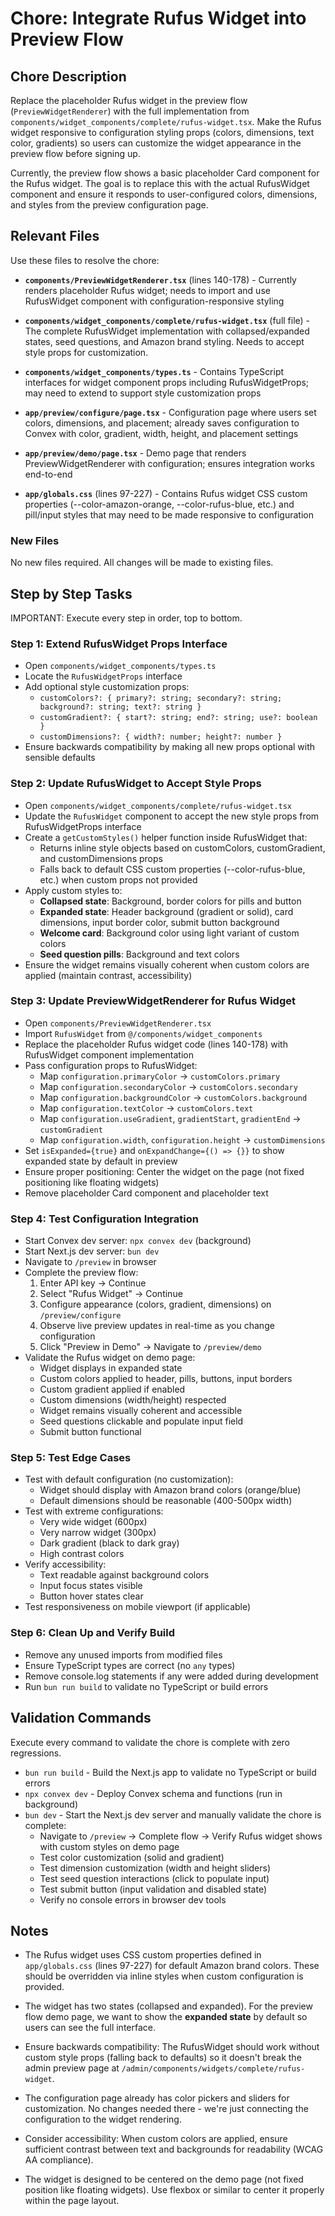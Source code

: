 # Chore: Integrate Rufus Widget into Preview Flow

## Chore Description

Replace the placeholder Rufus widget in the preview flow (`PreviewWidgetRenderer`) with the full implementation from `components/widget_components/complete/rufus-widget.tsx`. Make the Rufus widget responsive to configuration styling props (colors, dimensions, text color, gradients) so users can customize the widget appearance in the preview flow before signing up.

Currently, the preview flow shows a basic placeholder Card component for the Rufus widget. The goal is to replace this with the actual RufusWidget component and ensure it responds to user-configured colors, dimensions, and styles from the preview configuration page.

## Relevant Files

Use these files to resolve the chore:

- **`components/PreviewWidgetRenderer.tsx`** (lines 140-178) - Currently renders placeholder Rufus widget; needs to import and use RufusWidget component with configuration-responsive styling

- **`components/widget_components/complete/rufus-widget.tsx`** (full file) - The complete RufusWidget implementation with collapsed/expanded states, seed questions, and Amazon brand styling. Needs to accept style props for customization.

- **`components/widget_components/types.ts`** - Contains TypeScript interfaces for widget component props including RufusWidgetProps; may need to extend to support style customization props

- **`app/preview/configure/page.tsx`** - Configuration page where users set colors, dimensions, and placement; already saves configuration to Convex with color, gradient, width, height, and placement settings

- **`app/preview/demo/page.tsx`** - Demo page that renders PreviewWidgetRenderer with configuration; ensures integration works end-to-end

- **`app/globals.css`** (lines 97-227) - Contains Rufus widget CSS custom properties (--color-amazon-orange, --color-rufus-blue, etc.) and pill/input styles that may need to be made responsive to configuration

### New Files

No new files required. All changes will be made to existing files.

## Step by Step Tasks

IMPORTANT: Execute every step in order, top to bottom.

### Step 1: Extend RufusWidget Props Interface

- Open `components/widget_components/types.ts`
- Locate the `RufusWidgetProps` interface
- Add optional style customization props:
  - `customColors?: { primary?: string; secondary?: string; background?: string; text?: string }`
  - `customGradient?: { start?: string; end?: string; use?: boolean }`
  - `customDimensions?: { width?: number; height?: number }`
- Ensure backwards compatibility by making all new props optional with sensible defaults

### Step 2: Update RufusWidget to Accept Style Props

- Open `components/widget_components/complete/rufus-widget.tsx`
- Update the `RufusWidget` component to accept the new style props from RufusWidgetProps interface
- Create a `getCustomStyles()` helper function inside RufusWidget that:
  - Returns inline style objects based on customColors, customGradient, and customDimensions props
  - Falls back to default CSS custom properties (--color-rufus-blue, etc.) when custom props not provided
- Apply custom styles to:
  - **Collapsed state**: Background, border colors for pills and button
  - **Expanded state**: Header background (gradient or solid), card dimensions, input border color, submit button background
  - **Welcome card**: Background color using light variant of custom colors
  - **Seed question pills**: Background and text colors
- Ensure the widget remains visually coherent when custom colors are applied (maintain contrast, accessibility)

### Step 3: Update PreviewWidgetRenderer for Rufus Widget

- Open `components/PreviewWidgetRenderer.tsx`
- Import `RufusWidget` from `@/components/widget_components`
- Replace the placeholder Rufus widget code (lines 140-178) with RufusWidget component implementation
- Pass configuration props to RufusWidget:
  - Map `configuration.primaryColor` → `customColors.primary`
  - Map `configuration.secondaryColor` → `customColors.secondary`
  - Map `configuration.backgroundColor` → `customColors.background`
  - Map `configuration.textColor` → `customColors.text`
  - Map `configuration.useGradient`, `gradientStart`, `gradientEnd` → `customGradient`
  - Map `configuration.width`, `configuration.height` → `customDimensions`
- Set `isExpanded={true}` and `onExpandChange={() => {}}` to show expanded state by default in preview
- Ensure proper positioning: Center the widget on the page (not fixed positioning like floating widgets)
- Remove placeholder Card component and placeholder text

### Step 4: Test Configuration Integration

- Start Convex dev server: `npx convex dev` (background)
- Start Next.js dev server: `bun dev`
- Navigate to `/preview` in browser
- Complete the preview flow:
  1. Enter API key → Continue
  2. Select "Rufus Widget" → Continue
  3. Configure appearance (colors, gradient, dimensions) on `/preview/configure`
  4. Observe live preview updates in real-time as you change configuration
  5. Click "Preview in Demo" → Navigate to `/preview/demo`
- Validate the Rufus widget on demo page:
  - Widget displays in expanded state
  - Custom colors applied to header, pills, buttons, input borders
  - Custom gradient applied if enabled
  - Custom dimensions (width/height) respected
  - Widget remains visually coherent and accessible
  - Seed questions clickable and populate input field
  - Submit button functional

### Step 5: Test Edge Cases

- Test with default configuration (no customization):
  - Widget should display with Amazon brand colors (orange/blue)
  - Default dimensions should be reasonable (400-500px width)
- Test with extreme configurations:
  - Very wide widget (600px)
  - Very narrow widget (300px)
  - Dark gradient (black to dark gray)
  - High contrast colors
- Verify accessibility:
  - Text readable against background colors
  - Input focus states visible
  - Button hover states clear
- Test responsiveness on mobile viewport (if applicable)

### Step 6: Clean Up and Verify Build

- Remove any unused imports from modified files
- Ensure TypeScript types are correct (no `any` types)
- Remove console.log statements if any were added during development
- Run `bun run build` to validate no TypeScript or build errors

## Validation Commands

Execute every command to validate the chore is complete with zero regressions.

- `bun run build` - Build the Next.js app to validate no TypeScript or build errors
- `npx convex dev` - Deploy Convex schema and functions (run in background)
- `bun dev` - Start the Next.js dev server and manually validate the chore is complete:
  - Navigate to `/preview` → Complete flow → Verify Rufus widget shows with custom styles on demo page
  - Test color customization (solid and gradient)
  - Test dimension customization (width and height sliders)
  - Test seed question interactions (click to populate input)
  - Test submit button (input validation and disabled state)
  - Verify no console errors in browser dev tools

## Notes

- The Rufus widget uses CSS custom properties defined in `app/globals.css` (lines 97-227) for default Amazon brand colors. These should be overridden via inline styles when custom configuration is provided.

- The widget has two states (collapsed and expanded). For the preview flow demo page, we want to show the **expanded state** by default so users can see the full interface.

- Ensure backwards compatibility: The RufusWidget should work without custom style props (falling back to defaults) so it doesn't break the admin preview page at `/admin/components/widgets/complete/rufus-widget`.

- The configuration page already has color pickers and sliders for customization. No changes needed there - we're just connecting the configuration to the widget rendering.

- Consider accessibility: When custom colors are applied, ensure sufficient contrast between text and backgrounds for readability (WCAG AA compliance).

- The widget is designed to be centered on the demo page (not fixed position like floating widgets). Use flexbox or similar to center it properly within the page layout.
